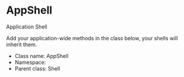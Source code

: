 AppShell
===============

Application Shell

Add your application-wide methods in the class below, your shells
will inherit them.


* Class name: AppShell
* Namespace: 
* Parent class: Shell








